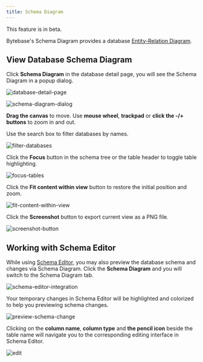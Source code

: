 ```yaml
---
title: Schema Diagram
---
```


<hint-block type="info">

This feature is in beta.

</hint-block>

Bytebase's Schema Diagram provides a database [Entity-Relation Diagram](https://en.wikipedia.org/wiki/Entity%E2%80%93relationship_model).

## View Database Schema Diagram

Click **Schema Diagram** in the database detail page, you will see the Schema Diagram in a popup dialog.

![database-detail-page](/static/docs/change-database/schema-diagram/database-detail-page.webp)

![schema-diagram-dialog](/static/docs/change-database/schema-diagram/schema-diagram-dialog.webp)

**Drag the canvas** to move. Use **mouse wheel**, **trackpad** or **click the -/+ buttons** to zoom in and out.

Use the search box to filter databases by names.

![filter-databases](/static/docs/change-database/schema-diagram/filter-databases.webp)

Click the **Focus** button in the schema tree or the table header to toggle table highlighting.

![focus-tables](/static/docs/change-database/schema-diagram/focus-tables.webp)

Click the **Fit content within view** button to restore the initial position and zoom.

![fit-content-within-view](/static/docs/change-database/schema-diagram/fit-content-within-view.webp)

Click the **Screenshot** button to export current view as a PNG file.

![screenshot-button](/static/docs/change-database/schema-diagram/screenshot-button.webp)

## Working with Schema Editor

While using [Schema Editor](/docs/change-database/schema-editor), you may also preview the database schema and changes via Schema Diagram. Click the **Schema Diagram** and you will switch to the Schema Diagram tab.

![schema-editor-integration](/static/docs/change-database/schema-diagram/schema-editor-integration.webp)

Your temporary changes in Schema Editor will be highlighted and colorized to help you previewing schema changes.

![preview-schema-change](/static/docs/change-database/schema-diagram/preview-schema-change.webp)

Clicking on the **column name**, **column type** and **the pencil icon** beside the table name will navigate you to the corresponding editing interface in Schema Editor.

![edit](/static/docs/change-database/schema-diagram/edit.webp)
